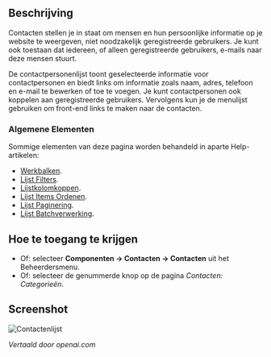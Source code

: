 <!-- Filename: Help4.x:Contacts  / Display title: Contacten -->

## Beschrijving

Contacten stellen je in staat om mensen en hun persoonlijke informatie op je
website te weergeven, niet noodzakelijk geregistreerde gebruikers. Je kunt ook toestaan dat iedereen,
of alleen geregistreerde gebruikers, e-mails naar deze mensen stuurt.

De contactpersonenlijst toont geselecteerde informatie voor contactpersonen en biedt
links om informatie zoals naam, adres, telefoon en
e-mail te bewerken of toe te voegen. Je kunt contactpersonen ook koppelen aan geregistreerde gebruikers. Vervolgens kun je de menulijst gebruiken om front-end links te maken naar de contacten.

### Algemene Elementen

Sommige elementen van deze pagina worden behandeld in aparte Help-artikelen:

* [Werkbalken](jdocmanual?article=help/common-elements/toolbars).
* [Lijst Filters](jdocmanual?article=help/common-elements/list-filters).
* [Lijstkolomkoppen](jdocmanual?article=help/common-elements/list-column-headers).
* [Lijst Items Ordenen](jdocmanual?article=help/common-elements/list-ordering).
* [Lijst Paginering](jdocmanual?article=help/common-elements/list-pagination).
* [Lijst Batchverwerking](jdocmanual?article=help/common-elements/list-batch-process).

## Hoe te toegang te krijgen

- Of: selecteer **Componenten → Contacten → Contacten** uit het Beheerdersmenu.
- Of: selecteer de genummerde knop op de pagina *Contacten: Categorieën*.

## Screenshot

![Contactenlijst](../../../nl/images/contacts/contacts-list.png)


*Vertaald door openai.com*

